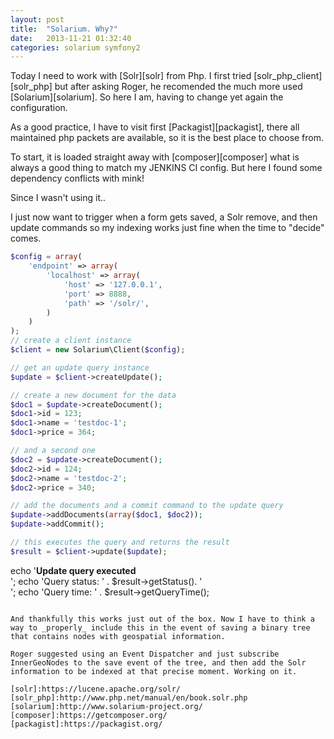 ```yaml
---
layout: post
title:  "Solarium. Why?"
date:   2013-11-21 01:32:40
categories: solarium symfony2
---
```



Today I need to work with [Solr][solr] from Php. I first tried [solr_php_client][solr_php] but after asking Roger, he recomended the much more used [Solarium][solarium]. So here I am, having to change yet again the configuration.

As a good practice, I have to visit first [Packagist][packagist], there all maintained php packets are available, so it is the best place to choose from.

To start, it is loaded straight away with [composer][composer] what is always a good thing to match my JENKINS CI config. But here I found some dependency conflicts with mink!

Since I wasn't using it..

I just now want to trigger when a form gets saved, a Solr remove, and then update commands so my indexing works just fine when the time to "decide" comes.

```PHP
$config = array(
    'endpoint' => array(
        'localhost' => array(
            'host' => '127.0.0.1',
            'port' => 8888,
            'path' => '/solr/',
        )
    )
);
// create a client instance
$client = new Solarium\Client($config);

// get an update query instance
$update = $client->createUpdate();

// create a new document for the data
$doc1 = $update->createDocument();
$doc1->id = 123;
$doc1->name = 'testdoc-1';
$doc1->price = 364;

// and a second one
$doc2 = $update->createDocument();
$doc2->id = 124;
$doc2->name = 'testdoc-2';
$doc2->price = 340;

// add the documents and a commit command to the update query
$update->addDocuments(array($doc1, $doc2));
$update->addCommit();

// this executes the query and returns the result
$result = $client->update($update);
```
echo '<b>Update query executed</b><br/>';
echo 'Query status: ' . $result->getStatus(). '<br/>';
echo 'Query time: ' . $result->getQueryTime();
```

And thankfully this works just out of the box. Now I have to think a way to _properly_ include this in the event of saving a binary tree that contains nodes with geospatial information.

Roger suggested using an Event Dispatcher and just subscribe InnerGeoNodes to the save event of the tree, and then add the Solr information to be indexed at that precise moment. Working on it.

[solr]:https://lucene.apache.org/solr/
[solr_php]:http://www.php.net/manual/en/book.solr.php
[solarium]:http://www.solarium-project.org/
[composer]:https://getcomposer.org/
[packagist]:https://packagist.org/
